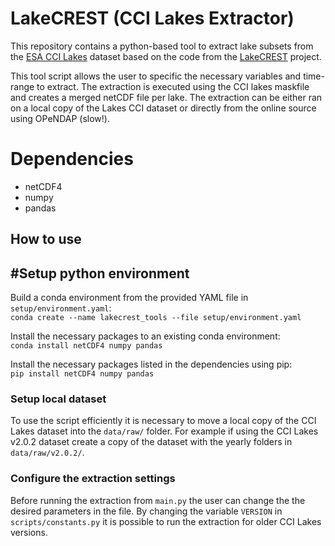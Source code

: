 # LakeCREST (CCI Lakes Extractor)
This repository contains a python-based tool to extract lake subsets from the [ESA CCI Lakes](https://catalogue.ceda.ac.uk/uuid/a07deacaffb8453e93d57ee214676304) dataset based on the code from the [LakeCREST](https://climate.esa.int/es/esa-climate/esa-cci/Fellowships/esa-cci-research-fellowship-elisa-calamita/) project.

This tool script allows the user to specific the necessary variables and time-range to extract. The extraction is executed using the CCI lakes maskfile and creates a merged netCDF file per lake. The extraction can be either ran on a local copy of the Lakes CCI dataset or directly from the online source using OPeNDAP (slow!).

# Dependencies
- netCDF4
- numpy
- pandas

## How to use
## #Setup python environment
Build a conda environment from the provided YAML file in `setup/environment.yaml`:<br/>
`conda create --name lakecrest_tools --file setup/environment.yaml`

Install the necessary packages to an existing conda environment:<br/>
`conda install netCDF4 numpy pandas`

Install the necessary packages listed in the dependencies using pip:<br/>
`pip install netCDF4 numpy pandas`

### Setup local dataset
To use the script efficiently it is necessary to move a local copy of the CCI Lakes dataset into the `data/raw/` folder. For example if using the CCI Lakes v2.0.2 dataset create a copy of the dataset with the yearly folders in `data/raw/v2.0.2/`.

### Configure the extraction settings
Before running the extraction from `main.py` the user can change the the desired parameters in the file. By changing the variable `VERSION` in `scripts/constants.py` it is possible to run the extraction for older CCI Lakes versions.
